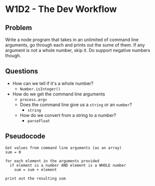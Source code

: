 # W1D2 - The Dev Workflow

## Problem

Write a node program that takes in an unlimited of command line arguments, go through each and prints out the sume of them. If any argument is not a whole number, skip it. Do support negative numbers though.

## Questions

- How can we tell if it's a whole number?
  - `Number.isInteger()`
- How do we get the command line arguments
  - `process.argv`
  - Does the command line give us a `string` or an `number`?
    - `string`
  - How do we convert from a string to a number?
    - `parseFloat`

## Pseudocode

```
Get values from command line arguments (as an array)
sum = 0

for each element in the arguments provided
  if element is a number AND element is a WHOLE number
    sum = sum + element

print out the resulting sum
```
